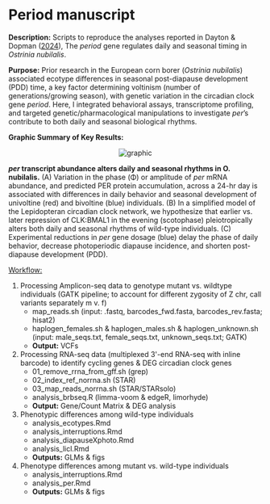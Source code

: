 # Period manuscript

**Description:** Scripts to reproduce the analyses reported in Dayton & Dopman ([2024](https://www.biorxiv.org/content/10.1101/2024.11.02.621642v1)), The *period* gene regulates daily and seasonal timing in *Ostrinia nubilalis*.

**Purpose:** Prior research in the European corn borer (*Ostrinia nubilalis*) associated ecotype differences in seasonal post-diapause development (PDD) time, a key factor determining voltinism (number of generations/growing season), with genetic variation in the circadian clock gene *period*. Here, I integrated behavioral assays, transcriptome profiling, and targeted genetic/pharmacological manipulations to investigate *per*’s contribute to both daily and seasonal biological rhythms.

**Graphic Summary of Key Results:**
<p align="center">
  <img src="https://github.com/user-attachments/assets/386cc7fb-a045-4784-8357-d2b6120d4e2a" alt="graphic"/>
</p>

***per* transcript abundance alters daily and seasonal rhythms in O. nubilalis.** (A) Variation in the phase (Φ) or amplitude of *per* mRNA abundance, and predicted PER protein accumulation, across a 24-hr day is associated with differences in daily behavior and seasonal development of univoltine (red) and bivoltine (blue) individuals. (B) In a simplified model of the Lepidopteran circadian clock network, we hypothesize that earlier vs. later repression of CLK:BMAL1 in the evening (scotophase) pleiotropically alters both daily and seasonal rhythms of wild-type individuals. (C) Experimental reductions in *per* gene dosage (blue) delay the phase of daily behavior, decrease photoperiodic diapause incidence, and shorten post-diapause development (PDD).

<ins>Workflow:</ins>
  1) Processing Amplicon-seq data to genotype mutant vs. wildtype individuals (GATK pipeline; to account for different zygosity of Z chr, call variants separately m v. f)
     - map_reads.sh (input: .fastq, barcodes_fwd.fasta, barcodes_rev.fasta; hisat2)
     - haplogen_females.sh & haplogen_males.sh & haplogen_unknown.sh (input: male_seqs.txt, female_seqs.txt, unknown_seqs.txt; GATK)
     - **Output:** VCFs
  2) Processing RNA-seq data (multiplexed 3'-end RNA-seq with inline barcode) to identify cycling genes & DEG circadian clock genes
     - 01_remove_rrna_from_gff.sh (grep)
     - 02_index_ref_norrna.sh (STAR)
     - 03_map_reads_norrna.sh (STAR/STARsolo) 
     - analysis_brbseq.R (limma-voom & edgeR, limorhyde)
     - **Output:** Gene/Count Matrix & DEG analysis
  3) Phenotypic differences among wild-type individuals
     - analysis_ecotypes.Rmd
     - analysis_interruptions.Rmd
     - analysis_diapauseXphoto.Rmd
     - analysis_licl.Rmd
     - **Outputs:** GLMs & figs
  5) Phenotype differences among mutant vs. wild-type individuals
     - analysis_interruptions.Rmd
     - analysis_per.Rmd
     - **Outputs:** GLMs & figs
     
